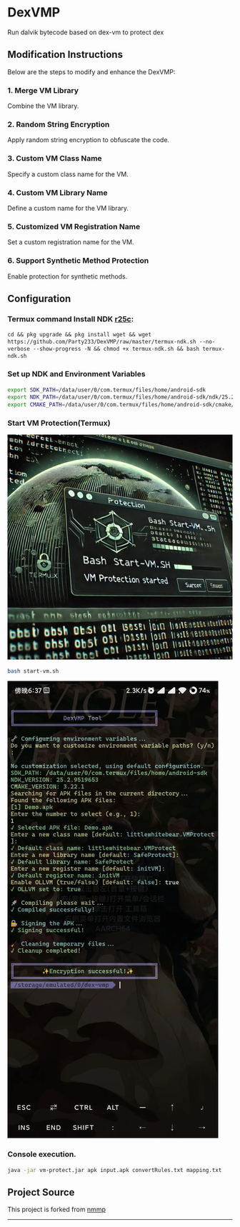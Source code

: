 # DexVMP

Run dalvik bytecode based on dex-vm to protect dex

## Modification Instructions

Below are the steps to modify and enhance the DexVMP:

### 1. Merge VM Library
Combine the VM library.

### 2. Random String Encryption
Apply random string encryption to obfuscate the code.

### 3. Custom VM Class Name
Specify a custom class name for the VM.

### 4. Custom VM Library Name
Define a custom name for the VM library.

### 5. Customized VM Registration Name
Set a custom registration name for the VM.

### 6. Support Synthetic Method Protection
Enable protection for synthetic methods.

## Configuration

### Termux command Install NDK [r25c](https://github.com/Party233/DexVMP/releases/tag/android-ndk-r25c-ollvm):
```
cd && pkg upgrade && pkg install wget && wget https://github.com/Party233/DexVMP/raw/master/termux-ndk.sh --no-verbose --show-progress -N && chmod +x termux-ndk.sh && bash termux-ndk.sh
```

### Set up NDK and Environment Variables

```bash
export SDK_PATH=/data/user/0/com.termux/files/home/android-sdk
export NDK_PATH=/data/user/0/com.termux/files/home/android-sdk/ndk/25.2.9519653
export CMAKE_PATH=/data/user/0/com.termux/files/home/android-sdk/cmake/3.22.1
```  

### Start VM Protection(Termux)
![](image.webp)
```  bash
bash start-vm.sh
```  
![](image2.webp)
### Console execution.

```  bash
java -jar vm-protect.jar apk input.apk convertRules.txt mapping.txt
```  

## Project Source

This project is forked from [nmmp](https://github.com/maoabc/nmmp)

---
